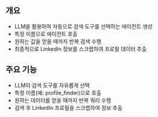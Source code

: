 
## 개요
- LLM을 활용하여 자동으로 검색 도구를 선택하는 에이전트 생성
- 특정 이름으로 에이전트 호출
- 원하는 값을 얻을 때까지 반복 검색 수행
- 최종적으로 LinkedIn 정보를 스크랩하여 프로필 데이터 추출


## 주요 기능
- LLM이 검색 도구를 자유롭게 선택
- 특정 이름(예: profile_finder)으로 호출
- 원하는 데이터를 얻을 때까지 반복 쿼리 수행
- 검색 후 LinkedIn 프로필을 스크랩하여 정보 추출